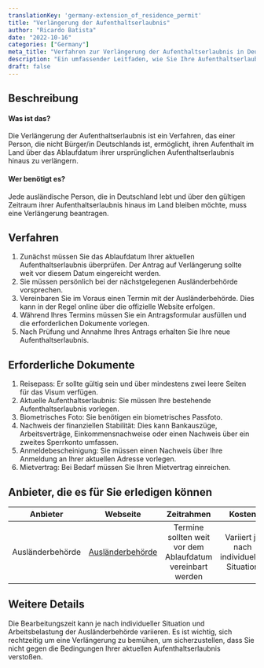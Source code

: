 ```yaml
---
translationKey: 'germany-extension_of_residence_permit'
title: "Verlängerung der Aufenthaltserlaubnis"
author: "Ricardo Batista"
date: "2022-10-16"
categories: ["Germany"]
meta_title: "Verfahren zur Verlängerung der Aufenthaltserlaubnis in Deutschland"
description: "Ein umfassender Leitfaden, wie Sie Ihre Aufenthaltserlaubnis in Deutschland verlängern können."
draft: false
---
```


## Beschreibung
#### Was ist das?
Die Verlängerung der Aufenthaltserlaubnis ist ein Verfahren, das einer Person, die nicht Bürger/in Deutschlands ist, ermöglicht, ihren Aufenthalt im Land über das Ablaufdatum ihrer ursprünglichen Aufenthaltserlaubnis hinaus zu verlängern.

#### Wer benötigt es?
Jede ausländische Person, die in Deutschland lebt und über den gültigen Zeitraum ihrer Aufenthaltserlaubnis hinaus im Land bleiben möchte, muss eine Verlängerung beantragen.

## Verfahren
1. Zunächst müssen Sie das Ablaufdatum Ihrer aktuellen Aufenthaltserlaubnis überprüfen. Der Antrag auf Verlängerung sollte weit vor diesem Datum eingereicht werden.
2. Sie müssen persönlich bei der nächstgelegenen Ausländerbehörde vorsprechen.
3. Vereinbaren Sie im Voraus einen Termin mit der Ausländerbehörde. Dies kann in der Regel online über die offizielle Website erfolgen.
4. Während Ihres Termins müssen Sie ein Antragsformular ausfüllen und die erforderlichen Dokumente vorlegen.
5. Nach Prüfung und Annahme Ihres Antrags erhalten Sie Ihre neue Aufenthaltserlaubnis.

## Erforderliche Dokumente
1. Reisepass: Er sollte gültig sein und über mindestens zwei leere Seiten für das Visum verfügen.
2. Aktuelle Aufenthaltserlaubnis: Sie müssen Ihre bestehende Aufenthaltserlaubnis vorlegen.
3. Biometrisches Foto: Sie benötigen ein biometrisches Passfoto.
4. Nachweis der finanziellen Stabilität: Dies kann Bankauszüge, Arbeitsverträge, Einkommensnachweise oder einen Nachweis über ein zweites Sperrkonto umfassen.
5. Anmeldebescheinigung: Sie müssen einen Nachweis über Ihre Anmeldung an Ihrer aktuellen Adresse vorlegen.
6. Mietvertrag: Bei Bedarf müssen Sie Ihren Mietvertrag einreichen.

## Anbieter, die es für Sie erledigen können

| Anbieter        |     Webseite     |     Zeitrahmen    |       Kosten      |
| --------------- | --------------- |  :-------------: | :-------------: |
| Ausländerbehörde |  [Ausländerbehörde](https://www.berlin.de/einwanderung/en/services/locations/)       |      Termine sollten weit vor dem Ablaufdatum vereinbart werden     |  Variiert je nach individueller Situation     |

## Weitere Details
Die Bearbeitungszeit kann je nach individueller Situation und Arbeitsbelastung der Ausländerbehörde variieren. Es ist wichtig, sich rechtzeitig um eine Verlängerung zu bemühen, um sicherzustellen, dass Sie nicht gegen die Bedingungen Ihrer aktuellen Aufenthaltserlaubnis verstoßen.